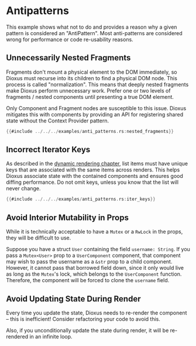 # Antipatterns

This example shows what not to do and provides a reason why a given pattern is considered an "AntiPattern". Most anti-patterns are considered wrong for performance or code re-usability reasons.

## Unnecessarily Nested Fragments

Fragments don't mount a physical element to the DOM immediately, so Dioxus must recurse into its children to find a physical DOM node. This process is called "normalization". This means that deeply nested fragments make Dioxus perform unnecessary work. Prefer one or two levels of fragments / nested components until presenting a true DOM element.

Only Component and Fragment nodes are susceptible to this issue. Dioxus mitigates this with components by providing an API for registering shared state without the Context Provider pattern.

```rust
{{#include ../../../examples/anti_patterns.rs:nested_fragments}}
```

## Incorrect Iterator Keys

As described in the [dynamic rendering chapter](../interactivity/dynamic_rendering.md#the-key-attribute), list items must have unique keys that are associated with the same items across renders. This helps Dioxus associate state with the contained components and ensures good diffing performance. Do not omit keys, unless you know that the list will never change.

```rust
{{#include ../../../examples/anti_patterns.rs:iter_keys}}
```

## Avoid Interior Mutability in Props

While it is technically acceptable to have a `Mutex` or a `RwLock` in the props, they will be difficult to use.

Suppose you have a struct `User` containing the field `username: String`. If you pass a `Mutex<User>` prop to a `UserComponent` component, that component may wish to pass the username as a `&str` prop to a child component. However, it cannot pass that borrowed field down, since it only would live as long as the `Mutex`'s lock, which belongs to the `UserComponent` function. Therefore, the component will be forced to clone the `username` field.

## Avoid Updating State During Render

Every time you update the state, Dioxus needs to re-render the component – this is inefficient! Consider refactoring your code to avoid this.

Also, if you unconditionally update the state during render, it will be re-rendered in an infinite loop.